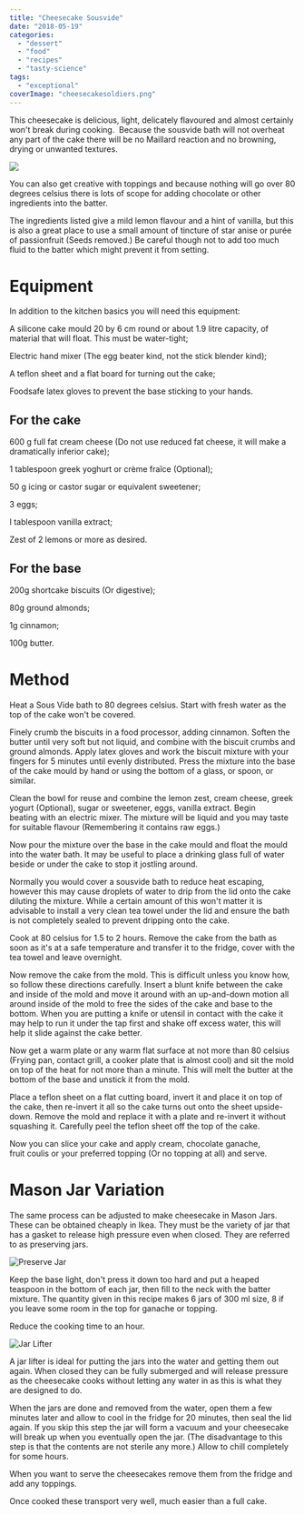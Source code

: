 ```yaml
---
title: "Cheesecake Sousvide"
date: "2018-05-19"
categories: 
  - "dessert"
  - "food"
  - "recipes"
  - "tasty-science"
tags: 
  - "exceptional"
coverImage: "cheesecakesoldiers.png"
---
```


This cheesecake is delicious, light, delicately flavoured and almost certainly won't break during cooking.  Because the sousvide bath will not overheat any part of the cake there will be no Maillard reaction and no browning, drying or unwanted textures.

![](images/4299505417885326469-300x225.jpg)

You can also get creative with toppings and because nothing will go over 80 degrees celsius there is lots of scope for adding chocolate or other ingredients into the batter.

The ingredients listed give a mild lemon flavour and a hint of vanilla, but this is also a great place to use a small amount of tincture of star anise or purée of passionfruit (Seeds removed.) Be careful though not to add too much fluid to the batter which might prevent it from setting.

# Equipment

In addition to the kitchen basics you will need this equipment:

A silicone cake mould 20 by 6 cm round or about 1.9 litre capacity, of material that will float. This must be water-tight;

Electric hand mixer (The egg beater kind, not the stick blender kind);

A teflon sheet and a flat board for turning out the cake;

Foodsafe latex gloves to prevent the base sticking to your hands.

## For the cake

600 g full fat cream cheese (Do not use reduced fat cheese, it will make a dramatically inferior cake);

1 tablespoon greek yoghurt or crème fraîce (Optional);

50 g icing or castor sugar or equivalent sweetener;

3 eggs;

I tablespoon vanilla extract;

Zest of 2 lemons or more as desired.

## For the base

200g shortcake biscuits (Or digestive);

80g ground almonds;

1g cinnamon;

100g butter.

# Method

Heat a Sous Vide bath to 80 degrees celsius. Start with fresh water as the top of the cake won't be covered.

Finely crumb the biscuits in a food processor, adding cinnamon. Soften the butter until very soft but not liquid, and combine with the biscuit crumbs and ground almonds. Apply latex gloves and work the biscuit mixture with your fingers for 5 minutes until evenly distributed. Press the mixture into the base of the cake mould by hand or using the bottom of a glass, or spoon, or similar.

Clean the bowl for reuse and combine the lemon zest, cream cheese, greek yogurt (Optional), sugar or sweetener, eggs, vanilla extract. Begin beating with an electric mixer. The mixture will be liquid and you may taste for suitable flavour (Remembering it contains raw eggs.)

Now pour the mixture over the base in the cake mould and float the mould into the water bath. It may be useful to place a drinking glass full of water beside or under the cake to stop it jostling around.

Normally you would cover a sousvide bath to reduce heat escaping, however this may cause droplets of water to drip from the lid onto the cake diluting the mixture. While a certain amount of this won't matter it is advisable to install a very clean tea towel under the lid and ensure the bath is not completely sealed to prevent dripping onto the cake.

Cook at 80 celsius for 1.5 to 2 hours. Remove the cake from the bath as soon as it's at a safe temperature and transfer it to the fridge, cover with the tea towel and leave overnight.

Now remove the cake from the mold. This is difficult unless you know how, so follow these directions carefully. Insert a blunt knife between the cake and inside of the mold and move it around with an up-and-down motion all around inside of the mold to free the sides of the cake and base to the bottom. When you are putting a knife or utensil in contact with the cake it may help to run it under the tap first and shake off excess water, this will help it slide against the cake better.

Now get a warm plate or any warm flat surface at not more than 80 celsius (Frying pan, contact grill, a cooker plate that is almost cool) and sit the mold on top of the heat for not more than a minute. This will melt the butter at the bottom of the base and unstick it from the mold.

Place a teflon sheet on a flat cutting board, invert it and place it on top of the cake, then re-invert it all so the cake turns out onto the sheet upside-down. Remove the mold and replace it with a plate and re-invert it without squashing it. Carefully peel the teflon sheet off the top of the cake.

Now you can slice your cake and apply cream, chocolate ganache, fruit coulis or your preferred topping (Or no topping at all) and serve.

# Mason Jar Variation

The same process can be adjusted to make cheesecake in Mason Jars. These can be obtained cheaply in Ikea. They must be the variety of jar that has a gasket to release high pressure even when closed. They are referred to as preserving jars.

![Preserve Jar](images/gh329_preservejars1.jpg)

Keep the base light, don't press it down too hard and put a heaped teaspoon in the bottom of each jar, then fill to the neck with the batter mixture. The quantity given in this recipe makes 6 jars of 300 ml size, 8 if you leave some room in the top for ganache or topping.

Reduce the cooking time to an hour.

![Jar Lifter](images/41-QJyZFSNL.jpg)

A jar lifter is ideal for putting the jars into the water and getting them out again. When closed they can be fully submerged and will release pressure as the cheesecake cooks without letting any water in as this is what they are designed to do.

When the jars are done and removed from the water, open them a few minutes later and allow to cool in the fridge for 20 minutes, then seal the lid again. If you skip this step the jar will form a vacuum and your cheesecake will break up when you eventually open the jar. (The disadvantage to this step is that the contents are not sterile any more.) Allow to chill completely for some hours.

When you want to serve the cheesecakes remove them from the fridge and add any toppings.

Once cooked these transport very well, much easier than a full cake.

